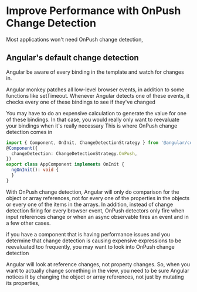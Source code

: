 # Improve Performance with OnPush Change Detection
Most applications won't need OnPush change detection,

## Angular's default change detection
Angular be aware of every binding in the template and watch for changes in.

Angular monkey patches all low-level browser events, in addition to some functions like setTimeout.
Whenever Angular detects one of these events, it checks every one of these bindings to see if they've changed

You may have to do an expensive calculation to generate the value for one of these bindings. In that case, you would really only want to reevaluate your bindings when it's really necessary
This is where OnPush change detection comes in

```ts
import { Component, OnInit, ChangeDetectionStrategy } from '@angular/core';
@Component({
  changeDetection: ChangeDetectionStrategy.OnPush,
})
export class AppComponent implements OnInit {
  ngOnInit(): void {
  }
}
```
With OnPush change detection, Angular will only do comparison for the object or array references, not for every one of the properties in the objects or every one of the items in the arrays. 
In addition, instead of change detection firing for every browser event, OnPush detectors only fire when input references change or when an async observable fires an event and in a few other cases. 

if you have a component that is having performance issues and you determine that change detection is causing expensive expressions to be reevaluated too frequently, you may want to look into OnPush change detection

Angular will look at reference changes, not property changes. So, when you want to actually change something in the view, you need to be sure Angular notices it by changing the object or array references, not just by mutating its properties, 
